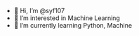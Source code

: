 - 👋 Hi, I’m @syf107
- 👀 I’m interested in Machine Learning
- 🌱 I’m currently learning Python, Machine

<!---
syf107/syf107 is a ✨ special ✨ repository because its `README.md` (this file) appears on your GitHub profile.
You can click the Preview link to take a look at your changes.
--->
